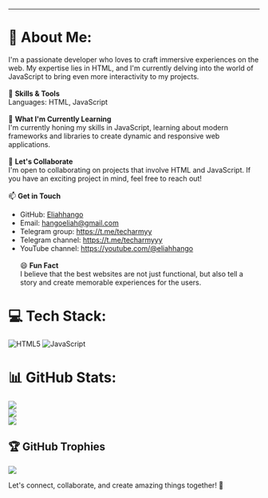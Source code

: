 <div id="header" align="center">
  <img src="https://komarev.com/ghpvc/?username=Eliahhango&style=flat-square&color=blue" alt=""/>
</div>

---

# 💫 About Me:
I'm a passionate developer who loves to craft immersive experiences on the web. My expertise lies in HTML, and I'm currently delving into the world of JavaScript to bring even more interactivity to my projects.<br><br>
🚀 **Skills & Tools**<br>
Languages: HTML, JavaScript<br><br>
🌱 **What I'm Currently Learning**<br>
I'm currently honing my skills in JavaScript, learning about modern frameworks and libraries to create dynamic and responsive web applications.<br><br>
💬 **Let's Collaborate**<br>
I'm open to collaborating on projects that involve HTML and JavaScript. If you have an exciting project in mind, feel free to reach out!<br><br>
📫 **Get in Touch**<br>
- GitHub: [Eliahhango](https://github.com/Eliahhango)<br>
- Email: hangoeliah@gmail.com<br>
- Telegram group: https://t.me/techarmyy<br>
- Telegram channel: https://t.me/techarmyyy<br>
- YouTube channel: https://youtube.com/@eliahhango<br><br>
😄 **Fun Fact**<br>
I believe that the best websites are not just functional, but also tell a story and create memorable experiences for the users.

# 💻 Tech Stack:
![HTML5](https://img.shields.io/badge/html5-%23E34F26.svg?style=for-the-badge&logo=html5&logoColor=white) ![JavaScript](https://img.shields.io/badge/javascript-%23323330.svg?style=for-the-badge&logo=javascript&logoColor=%23F7DF1E)

# 📊 GitHub Stats:
![](https://github-readme-stats.vercel.app/api?username=Eliahhango&theme=dark&hide_border=false&include_all_commits=true&count_private=true)<br/>
![](https://github-readme-streak-stats.herokuapp.com/?user=Eliahhango&theme=dark&hide_border=false)<br/>
![](https://github-readme-stats.vercel.app/api/top-langs/?username=Eliahhango&theme=dark&hide_border=false&include_all_commits=true&count_private=true&layout=compact)

## 🏆 GitHub Trophies
![](https://github-profile-trophy.vercel.app/?username=Eliahhango&theme=radical&no-frame=false&no-bg=true&margin-w=4)

Let's connect, collaborate, and create amazing things together! 🌟

<!-- Proudly created with GPRM ( https://gprm.itsvg.in ) -->

